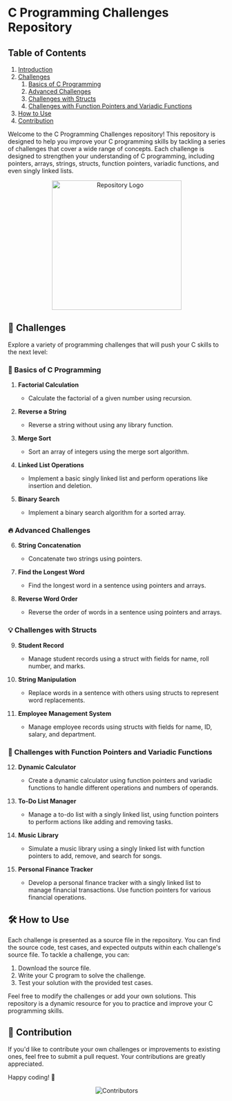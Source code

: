 # C Programming Challenges Repository

## Table of Contents

1. [Introduction](#introduction)
2. [Challenges](#challenges)
    1. [Basics of C Programming](#basics-of-c-programming)
    2. [Advanced Challenges](#advanced-challenges)
    3. [Challenges with Structs](#challenges-with-structs)
    4. [Challenges with Function Pointers and Variadic Functions](#challenges-with-function-pointers-and-variadic-functions)
3. [How to Use](#how-to-use)
4. [Contribution](#contribution)

Welcome to the C Programming Challenges repository! This repository is designed to help you improve your C programming skills by tackling a series of challenges that cover a wide range of concepts. Each challenge is designed to strengthen your understanding of C programming, including pointers, arrays, strings, structs, function pointers, variadic functions, and even singly linked lists.

<p align="center">
  <img src="your_image_url_here" alt="Repository Logo" width="300" />
</p>

## 🚀 Challenges

Explore a variety of programming challenges that will push your C skills to the next level:

### 🔨 Basics of C Programming

1. **Factorial Calculation**
   - Calculate the factorial of a given number using recursion.

2. **Reverse a String**
   - Reverse a string without using any library function.

3. **Merge Sort**
   - Sort an array of integers using the merge sort algorithm.

4. **Linked List Operations**
   - Implement a basic singly linked list and perform operations like insertion and deletion.

5. **Binary Search**
   - Implement a binary search algorithm for a sorted array.

### 🔥 Advanced Challenges

6. **String Concatenation**
   - Concatenate two strings using pointers.

7. **Find the Longest Word**
   - Find the longest word in a sentence using pointers and arrays.

8. **Reverse Word Order**
   - Reverse the order of words in a sentence using pointers and arrays.

### 💡 Challenges with Structs

9. **Student Record**
   - Manage student records using a struct with fields for name, roll number, and marks.

10. **String Manipulation**
    - Replace words in a sentence with others using structs to represent word replacements.

11. **Employee Management System**
    - Manage employee records using structs with fields for name, ID, salary, and department.

### 🧠 Challenges with Function Pointers and Variadic Functions

12. **Dynamic Calculator**
    - Create a dynamic calculator using function pointers and variadic functions to handle different operations and numbers of operands.

13. **To-Do List Manager**
    - Manage a to-do list with a singly linked list, using function pointers to perform actions like adding and removing tasks.

14. **Music Library**
    - Simulate a music library using a singly linked list with function pointers to add, remove, and search for songs.

15. **Personal Finance Tracker**
    - Develop a personal finance tracker with a singly linked list to manage financial transactions. Use function pointers for various financial operations.

## 🛠️ How to Use

Each challenge is presented as a source file in the repository. You can find the source code, test cases, and expected outputs within each challenge's source file. To tackle a challenge, you can:

1. Download the source file.
2. Write your C program to solve the challenge.
3. Test your solution with the provided test cases.

Feel free to modify the challenges or add your own solutions. This repository is a dynamic resource for you to practice and improve your C programming skills.

## 🌟 Contribution

If you'd like to contribute your own challenges or improvements to existing ones, feel free to submit a pull request. Your contributions are greatly appreciated.

Happy coding! 🚀

<p align="center">
  <img src="your_repo_contributors_badge_url_here" alt="Contributors" />
</p>

